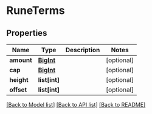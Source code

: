 # RuneTerms

## Properties
Name | Type | Description | Notes
------------ | ------------- | ------------- | -------------
**amount** | [**BigInt**](BigInt.md) |  | [optional] 
**cap** | [**BigInt**](BigInt.md) |  | [optional] 
**height** | **list[int]** |  | [optional] 
**offset** | **list[int]** |  | [optional] 

[[Back to Model list]](../README.md#documentation-for-models) [[Back to API list]](../README.md#documentation-for-api-endpoints) [[Back to README]](../README.md)

